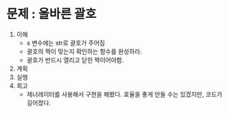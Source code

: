 # 문제 : 올바른 괄호

1. 이해
    - s 변수에는 str로 괄호가 주어짐
    - 괄호의 짝이 맞는지 확인하는 함수를 완성하라.
    - 괄호가 반드시 열리고 닫힌 짝이어야함.
2. 계획
3. 실행
4. 회고
    - 제너레이터를 사용해서 구현을 해봤다. 효율을 좋게 만들 수는 있겠지만, 코드가 길어졌다.